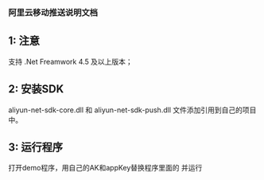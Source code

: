 ### 阿里云移动推送说明文档

## 1: 注意
支持 .Net Freamwork 4.5 及以上版本；
## 2: 安装SDK
aliyun-net-sdk-core.dll 和 aliyun-net-sdk-push.dll 文件添加引用到自己的项目中。
## 3: 运行程序
打开demo程序，用自己的AK和appKey替换程序里面的<your access key id> <your access key secret> <your Appkey>并运行
